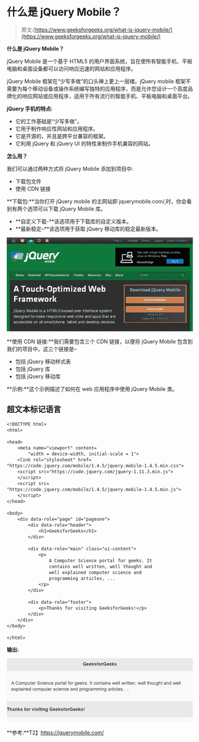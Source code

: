 # 什么是 jQuery Mobile？

> 原文:[https://www.geeksforgeeks.org/what-is-jquery-mobile/](https://www.geeksforgeeks.org/what-is-jquery-mobile/)

**什么是 jQuery Mobile？**

jQuery Mobile 是一个基于 HTML5 的用户界面系统，旨在使所有智能手机、平板电脑和桌面设备都可以访问响应迅速的网站和应用程序。

jQuery Mobile 框架在“少写多做”的口头禅上更上一层楼。jQuery mobile 框架不需要为每个移动设备或操作系统编写独特的应用程序，而是允许您设计一个高度品牌化的响应网站或应用程序，适用于所有流行的智能手机、平板电脑和桌面平台。

**jQuery 手机的特点:**

*   它的工作基础是“少写多做”。
*   它用于制作响应性网站和应用程序。
*   它是开源的，并且是跨平台兼容的框架。
*   它利用 jQuery 和 jQuery UI 的特性来制作手机兼容的网站。

**怎么用？**

我们可以通过两种方式将 jQuery Mobile 添加到项目中:

*   下载包文件
*   使用 CDN 链接

**下载包:**当你打开 jQuery mobile 的主网站即 jquerymobile.com/,时，你会看到有两个选项可以下载 jQuery Mobile 库。

*   **自定义下载-**该选项用于下载库的自定义版本。
*   **最新稳定–**该选项用于获取 jQuery 移动库的稳定最新版本。

![](img/d361959449ea298571ecefeab5a0f827.png)

**使用 CDN 链接:**我们需要包含三个 CDN 链接，以便将 jQuery Mobile 包含到我们的项目中。这三个链接是–

*   包括 jQuery 移动样式表
*   包括 jQuery 库
*   包括 jQuery 移动库

> <link rel="”stylesheet”" href="”http://code.jquery.com/mobile/1.4.5/jquery.mobile-1.4.5.min.css”">

**示例:**这个示例描述了如何在 web 应用程序中使用 jQuery Mobile 类。

## 超文本标记语言

```
<!DOCTYPE html>
<html>

<head>
    <meta name="viewport" content=
        "width = device-width, initial-scale = 1">
    <link rel="stylesheet" href=
"https://code.jquery.com/mobile/1.4.5/jquery.mobile-1.4.5.min.css">
    <script src="https://code.jquery.com/jquery-1.11.3.min.js">
    </script>
    <script src=
"https://code.jquery.com/mobile/1.4.5/jquery.mobile-1.4.5.min.js">
    </script>
</head>

<body>
    <div data-role="page" id="pageone">
        <div data-role="header">
            <h1>GeeksforGeeks</h1>
        </div>

        <div data-role="main" class="ui-content">
            <p>
                A Computer Science portal for geeks. It 
                contains well written, well thought and 
                well explained computer science and 
                programming articles, ...
            </p>
        </div>

        <div data-role="footer">
            <p>Thanks for visiting GeeksforGeeks!</p>
        </div>
    </div>
</body>

</html>
```

**输出:**

![](img/ca13c766f511bcae9481d55603eacbf8.png)

**参考:**T2】https://jquerymobile.com/